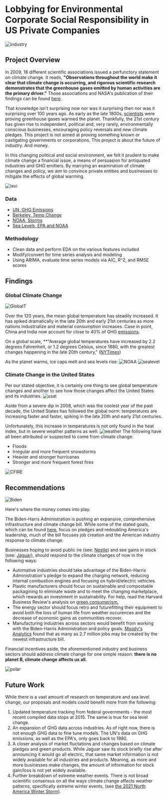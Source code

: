 # Lobbying for Environmental Corporate Social Responsibility in US Private Companies

![industry](https://github.com/anaulianova/Climate_Change_Time_Series/blob/main/images/industry.jpg)

## Project Overview

In 2009, 18 different scientific associations issued a perfunctory statement on climate change. It reads, 
**"Observations throughout the world make it clear that climate change is occurring, and rigorous scientific research demonstrates that the greenhouse gases emitted by human activities are the primary driver."** Those associations and NASA's publication of their findings can be found [here](https://climate.nasa.gov/scientific-consensus/).

That knowledge isn't surprising now nor was it surprising then nor was it surprising over 100 years ago. As early as the late 1800s, [scientists](https://www.nytimes.com/2020/04/21/obituaries/eunice-foote-overlooked.html) were proving greenhouse gases warmed the planet. Thankfully, the 21st century has given rise to independent, political and, very rarely, environmentally conscious businesses, encouraging policy reversals and new climate pledges. This project is not aimed at proving something known or castigating governments or corporations. This project is about the future of industry. And money. 

In this changing political and social environment, we felt it prudent to make climate change a financial issue, a means of persuasion for antiquated industries and GHG emitters. By marrying an examination of climate changes and policy, we aim to convince private entities and businesses to mitigate the effects of global warming. 

![levi](https://github.com/anaulianova/Climate_Change_Time_Series/blob/main/images/levipledge.jpg)


### Data

  - [UN, GHG Emissions](https://www.kaggle.com/unitednations/international-greenhouse-gas-emissions)
  - [Berkeley, Temp Change](https://www.kaggle.com/berkeleyearth/climate-change-earth-surface-temperature-data)
  - [NOAA, Storms](https://www.ncdc.noaa.gov/stormevents/)
  - [Sea Levels, EPA and NOAA](https://www.kaggle.com/somesh24/sea-level-change)


### Methodology 
  - Clean data and perform EDA on the various features included
  - Modify/convert for time series analysis and modeling
  - Using ARIMA, evaluate time series models via AIC, R^2, and RMSE scores



## Findings

### Global Climate Change

![GlobalT](https://github.com/anaulianova/Climate_Change_Time_Series/blob/main/images/globaltemp.png)

Over the 120 years, the mean global temperature has steadily increased. It has spiked dramatically in the late 20th and early 21st centuries as more nations industrialize and material consumption increases. Case in point, China and India now account for close to 40% of GHG [emissions](https://www.activesustainability.com/environment/top-5-most-polluting-countries/).

On a global scale, **"Average global temperatures have increased by 2.2 degrees Fahrenheit, or 1.2 degrees Celsius, since 1880, with the greatest changes happening in the late 20th century," ([NYTimes](https://www.nytimes.com/article/climate-change-global-warming-faq.html))

As the planet warms, ice caps melt and sea levels rise: 
![NOAA](https://github.com/anaulianova/Climate_Change_Time_Series/blob/main/images/climatedash.jpg)
![sealevel](https://github.com/anaulianova/Climate_Change_Time_Series/blob/main/images/sealevel.png)

### Climate Change in the United States 

Per our stated objective, it is certainly one thing to see global temperature changes and another to see how those changes affect the United States and its industries. 
![usat](https://github.com/anaulianova/Climate_Change_Time_Series/blob/main/images/usatemp.png)

Aside from a severe dip in 2008, which was the coolest year of the past decade, the United States has followed the global norm: temperatures are increasing faster and faster, spiking in the late 20th and early 21st centuries. 

Unfortunately, this increase in temperatures is not only found in the heat index, but in severe weather patterns as well: 
![weather](https://github.com/anaulianova/Climate_Change_Time_Series/blob/main/images/monthlyextreme.png)
The following have all been attributed or suspected to come from climate change: 
  - Floods
  - Irregular and more frequent snowstorms 
  - Heavier and stronger hurricanes 
  - Stronger and more frequent forest fires 

![CFIRE](https://github.com/anaulianova/Climate_Change_Time_Series/blob/main/images/Californiaf.jpg)

## Recommendations 

![Biden](https://github.com/anaulianova/Climate_Change_Time_Series/blob/main/images/bidentitle.png)

Here's where the money comes into play.

The Biden-Harrs Administration is pushing an expansive, comprehensive infrastructure and climate change bill. While some of the stated goals, which can be found [here](https://www.whitehouse.gov/briefing-room/statements-releases/2021/04/22/fact-sheet-president-biden-sets-2030-greenhouse-gas-pollution-reduction-target-aimed-at-creating-good-paying-union-jobs-and-securing-u-s-leadership-on-clean-energy-technologies/#:~:text=Today%2C%20President%20Biden%20will%20announce,to%20tackle%20the%20climate%20crisis.), focus on pledges and redoubling America's leadership, much of the bill focuses job creation and the American industry response to climate change. 

Businesses hoping to avoid public ire (see: [Nestle](https://www.theguardian.com/environment/2020/dec/07/coca-cola-pepsi-and-nestle-named-top-plastic-polluters-for-third-year-in-a-row)) and see gains in stock (see: [Jaguar](https://finance.yahoo.com/news/jaguar-land-rover-100-electric-104702748.html?guccounter=1&guce_referrer=aHR0cHM6Ly93d3cuZ29vZ2xlLmNvbS8&guce_referrer_sig=AQAAAI-OfLZ6tnMyDnGmC9xY4z2YUcKyQJU0AEMeBj8YQgk0fJl1-NgBSCU3o4JLyU2BVPNJHk5oCdk7mxV3eDX9Y093wF5Vw7RjlmcXOv_aV1BLoeGiypCkPaxDhau6cnsAOJx1jE0XlG7zdx3CBWf8T90LR7_KKbMtyfAkdY48dzeH)), should respond to the climate changes of now in the following ways: 
  - Automative industries should take advantage of the Biden-Harris Administration's pledge to expand the charging network, reducing internal combustion engines and focusing on hybrid/electric vehicles. 
  - Plastic manufacturers should focus on sustainable and compostable packagining to eliminate waste and to meet the changing marketplace, which rewards an investment in sustainability. For help, read the Harvard Business Review's analysis on [green consumerism.](https://hbr.org/2019/07/the-elusive-green-consumer)
  - The energy sector should focus retro and futurefitting their equipment to avoid both the loss of human life from weather occurences and the decrease of economic gains as communities recover.
  - Manufacturing industries across sectors would benefit from working with the Biden-Harris Administration and policy goals. [Moody's Analytics](https://www.economy.com/getlocal?q=C228A0FF-2701-47B2-ADE0-D158B5866251&app=download) found that as many as 2.7 million jobs may be created by the newest infrastructure bill. 

Financial incentives aside, the aforementioned industry and business sectors should address climate change for one simple reason: **there is no planet B, climate change affects us all.**

![polar](https://github.com/anaulianova/Climate_Change_Time_Series/blob/main/images/kt-miller-3160.jpeg)

## Future Work

While there is a vast amount of research on temperature and sea level change, our proposals and models could benefit more from the following: 
1. Updated temperature tracking from federal governments - the most recent compiled data stops at 2015. The same is true for sea level change. 
2. An expansion of GHG data across industries. As of right now, there is not enough GHG data to fine tune models. The UN's data on GHG emissions, as well as the EPA's, only goes back to 1980. 
3. A closer analysis of market fluctations and changes based on climate pledges and green products. While Jaguar saw its stock briefly rise after announcing it would go all electric, that same market information is not widely available for all industries and products. Meaning, as more and more businesses make changes, the amount of information for stock gain/loss is not yet widely available. 
4. Further breakdown of extreme weather events. There is not broad scientific consensus on all the ways climate change affects weather patterns, specifically extreme winter events, (see [the 2021 North America Winter Storm](https://en.wikipedia.org/wiki/February_13%E2%80%9317,_2021_North_American_winter_storm)).
